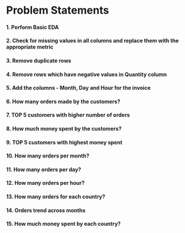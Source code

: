 # Problem Statements
#### 1. Perform Basic EDA
#### 2. Check for missing values in all columns and replace them with the appropriate metric
#### 3. Remove duplicate rows
#### 4. Remove rows which have negative values in Quantity column
#### 5. Add the columns - Month, Day and Hour for the invoice
#### 6. How many orders made by the customers?
#### 7. TOP 5 customers with higher number of orders
#### 8. How much money spent by the customers?
#### 9. TOP 5 customers with highest money spent
#### 10. How many orders per month?
#### 11. How many orders per day?
#### 12. How many orders per hour?
#### 13. How many orders for each country?
#### 14. Orders trend across months
#### 15. How much money spent by each country?

